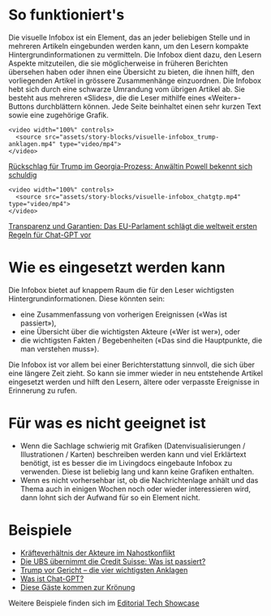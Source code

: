 # So funktioniert's
Die visuelle Infobox ist ein Element, das an jeder beliebigen Stelle und in mehreren Artikeln eingebunden werden kann, um den Lesern kompakte Hintergrundinformationen zu vermitteln. Die Infobox dient dazu, den Lesern Aspekte mitzuteilen, die sie möglicherweise in früheren Berichten übersehen haben oder ihnen eine Übersicht zu bieten, die ihnen hilft, den vorliegenden Artikel in grössere Zusammenhänge einzuordnen. Die Infobox hebt sich durch eine schwarze Umrandung vom übrigen Artikel ab. Sie besteht aus mehreren «Slides», die die Leser mithilfe eines «Weiter»-Buttons durchblättern können. Jede Seite beinhaltet einen sehr kurzen Text sowie eine zugehörige Grafik.

```html|span-6
<video width="100%" controls>
  <source src="assets/story-blocks/visuelle-infobox_trump-anklagen.mp4" type="video/mp4">
</video>
```
[Rückschlag für Trump im Georgia-Prozess: Anwältin Powell bekennt sich schuldig](https://www.nzz.ch/international/rueckschlag-fuer-trump-im-georgia-prozess-anwaeltin-powell-bekennt-sich-schuldig-ld.1761609)

```html|span-6
<video width="100%" controls>
  <source src="assets/story-blocks/visuelle-infobox_chatgtp.mp4" type="video/mp4">
</video>
```
[Transparenz und Garantien: Das EU-Parlament schlägt die weltweit ersten Regeln für Chat-GPT vor](https://www.nzz.ch/wirtschaft/transparenz-und-garantien-das-eu-parlament-schlaegt-die-weltweit-ersten-regeln-fuer-chat-gpt-vor-ld.1737580)

# Wie es eingesetzt werden kann
Die Infobox bietet auf knappem Raum die für den Leser wichtigsten Hintergrundinformationen. Diese könnten sein: 

- eine Zusammenfassung von vorherigen Ereignissen («Was ist passiert»),
- eine Übersicht über die wichtigsten Akteure («Wer ist wer»), oder
- die wichtigsten Fakten / Begebenheiten («Das sind die Hauptpunkte, die man verstehen muss»).

Die Infobox ist vor allem bei einer Berichterstattung sinnvoll, die sich über eine längere Zeit zieht. So kann sie immer wieder in neu entstehende Artikel eingesetzt werden und hilft den Lesern, ältere oder verpasste Ereignisse in Erinnerung zu rufen.


# Für was es nicht geeignet ist 
- Wenn die Sachlage schwierig mit Grafiken (Datenvisualisierungen / Illustrationen / Karten) beschreiben werden kann und viel Erklärtext benötigt, ist es besser die im Livingdocs eingebaute Infobox zu verwenden. Diese ist beliebig lang und kann keine Grafiken enthalten.
- Wenn es nicht vorhersehbar ist, ob die Nachrichtenlage anhält und das Thema auch in einigen Wochen noch oder wieder interessieren wird, dann lohnt sich der Aufwand für so ein Element nicht.

# Beispiele
- [Kräfteverhältnis der Akteure im Nahostkonflikt](https://q.st.nzz.ch/item/f895b9e17a7d400f7a9122cc526e92c5)
- [Die UBS übernimmt die Credit Suisse: Was ist passiert?](https://q.st.nzz.ch/item/092c710fb8f4c09bbd9db6b2270fe743)
- [Trump vor Gericht – die vier wichtigsten Anklagen](https://q.st.nzz.ch/item/4368be6110e30e5920b7a835e935efda)
- [Was ist Chat-GPT?](https://q.st.nzz.ch/item/957e8b1184ca4e0d668627cd07fb2a39)
- [Diese Gäste kommen zur Krönung](https://q.st.nzz.ch/item/e570557f81d9477dae4d44d1d648a519)

Weitere Beispiele finden sich im [Editorial Tech Showcase](https://nzzdev.github.io/ed-tech-project-showcase/?internal)